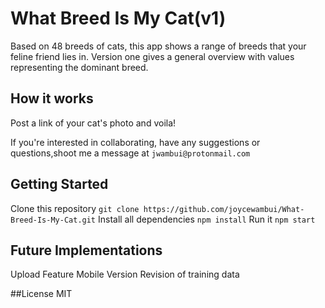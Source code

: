 # What Breed Is My Cat(v1)

Based on 48 breeds of cats, this app shows a range of breeds that your feline friend lies in.
Version one gives a general overview with values representing the dominant breed.

## How it works

Post a link of your cat's photo and voila!

If you're interested in collaborating, have any suggestions or questions,shoot me a message at `jwambui@protonmail.com`

## Getting Started

Clone this repository `git clone https://github.com/joycewambui/What-Breed-Is-My-Cat.git`
Install all dependencies `npm install`
Run it `npm start`


## Future Implementations 

Upload Feature
Mobile Version
Revision of training data

##License
MIT


